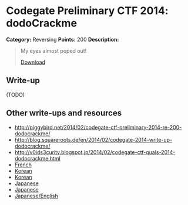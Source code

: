 # Codegate Preliminary CTF 2014: dodoCrackme

**Category:** Reversing
**Points:** 200
**Description:**

> My eyes almost poped out!
>
> [Download](crackme_d079a0af0b01789c01d5755c885da4f6)

## Write-up

(TODO)

## Other write-ups and resources

* <http://piggybird.net/2014/02/codegate-ctf-preliminary-2014-re-200-dodocrackme/>
* <http://blog.squareroots.de/en/2014/02/codegate-2014-write-up-dodocrackme/>
* <http://v0ids3curity.blogspot.jp/2014/02/codegate-ctf-quals-2014-dodocrackme.html>
* [French](http://adelkhaldi.blogspot.jp/2014/02/codegate-ctf-2014-dodocrackme-writeup.html)
* [Korean](http://havu.tistory.com/35)
* [Korean](http://pgnsc.tistory.com/344)
* [Japanese](http://wataamectf.blogspot.jp/2014/02/codegate-2014-writeup.html)
* [Japanese](http://emeth.jp/diary/?p=167)
* [Japanese/English](http://www.tanakazakku.com/yamatosecurity/files/codegate2014-dodocrackmewriteup.pdf)
